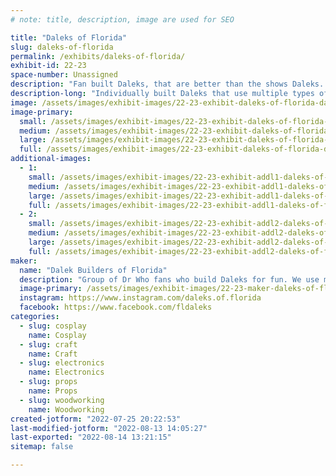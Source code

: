 ```yaml
---
# note: title, description, image are used for SEO

title: "Daleks of Florida"
slug: daleks-of-florida
permalink: /exhibits/daleks-of-florida/
exhibit-id: 22-23
space-number: Unassigned
description: "Fan built Daleks, that are better than the shows Daleks. Come ask us about our built process."
description-long: "Individually built Daleks that use multiple types of build materials and processes. Any where from wood work, electronics, paint, and fabrication of specialty parts. We are more then happy to discuss the building of these villains of Dr Who with anyone who asks. Plus we are always looking to add to our Florida Brigade.  "
image: /assets/images/exhibit-images/22-23-exhibit-daleks-of-florida-dalek-2022-large.jpg
image-primary: 
  small: /assets/images/exhibit-images/22-23-exhibit-daleks-of-florida-dalek-2022-small.jpg
  medium: /assets/images/exhibit-images/22-23-exhibit-daleks-of-florida-dalek-2022-medium.jpg
  large: /assets/images/exhibit-images/22-23-exhibit-daleks-of-florida-dalek-2022-large.jpg
  full: /assets/images/exhibit-images/22-23-exhibit-daleks-of-florida-dalek-2022-full.jpg
additional-images: 
  - 1:
    small: /assets/images/exhibit-images/22-23-exhibit-addl1-daleks-of-florida-dalek-2022a-small.jpg
    medium: /assets/images/exhibit-images/22-23-exhibit-addl1-daleks-of-florida-dalek-2022a-medium.jpg
    large: /assets/images/exhibit-images/22-23-exhibit-addl1-daleks-of-florida-dalek-2022a-large.jpg
    full: /assets/images/exhibit-images/22-23-exhibit-addl1-daleks-of-florida-dalek-2022a-full.jpg
  - 2:
    small: /assets/images/exhibit-images/22-23-exhibit-addl2-daleks-of-florida-dalek-2022b-small.jpg
    medium: /assets/images/exhibit-images/22-23-exhibit-addl2-daleks-of-florida-dalek-2022b-medium.jpg
    large: /assets/images/exhibit-images/22-23-exhibit-addl2-daleks-of-florida-dalek-2022b-large.jpg
    full: /assets/images/exhibit-images/22-23-exhibit-addl2-daleks-of-florida-dalek-2022b-full.jpg
maker: 
  name: "Dalek Builders of Florida"
  description: "Group of Dr Who fans who build Daleks for fun. We use multiple types of building materials and processes for the builds.  We love to talk to to people about our builds and hope to get more fans to build one."
  image-primary: /assets/images/exhibit-images/22-23-maker-daleks-of-florida-dalek-builders-v3-01-medium.jpg
  instagram: https://www.instagram.com/daleks.of.florida
  facebook: https://www.facebook.com/fldaleks
categories: 
  - slug: cosplay
    name: Cosplay
  - slug: craft
    name: Craft
  - slug: electronics
    name: Electronics
  - slug: props
    name: Props
  - slug: woodworking
    name: Woodworking
created-jotform: "2022-07-25 20:22:53"
last-modified-jotform: "2022-08-13 14:05:27"
last-exported: "2022-08-14 13:21:15"
sitemap: false

---
```

